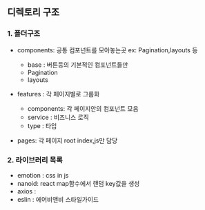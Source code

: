 ## 디렉토리 구조

### 1. 폴더구조

- components: 공통 컴포넌트를 모아놓는곳 ex:      Pagination,layouts 등 
  - base : 버튼등의 기본적인 컴포넌트들만
  - Pagination
  - layouts 

- features : 각 페이지별로 그룹화
  - components: 각 페이지안의 컴포넌트 모음  
  - service : 비즈니스 로직  
  - type : 타입   

- pages: 각 페이지 root index,js만 담당   

### 2.  라이브러리 목록
- emotion : css in js 
- nanoid: react map함수에서 랜덤 key값을 생성 
- axios :
- eslin : 에어비앤비 스타일가이드

